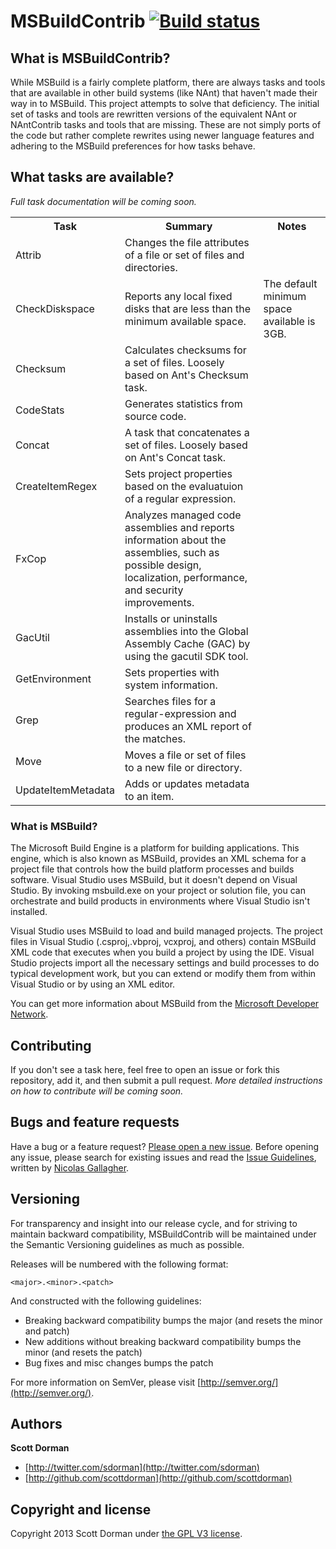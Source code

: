 # MSBuildContrib [![Build status](https://ci.appveyor.com/api/projects/status/lx7xgx0sx152177n)](https://ci.appveyor.com/project/scottdorman/msbuildcontrib)

## What is MSBuildContrib?
While MSBuild is a fairly complete platform, there are always tasks and tools that are available
in other build systems (like NAnt) that haven't made their way in to MSBuild. This project attempts
to solve that deficiency. The initial set of tasks and tools are rewritten versions of the equivalent
NAnt or NAntContrib tasks and tools that are missing. These are not simply ports of the code but rather
complete rewrites using newer language features and adhering to the MSBuild preferences for how
tasks behave.

## What tasks are available?

_Full task documentation will be coming soon._

<table><tr><th> Task </th><th> Summary </th><th> Notes </th></tr>
<tr><td> Attrib </td><td> Changes the file attributes of a file or set of files and directories. </td><td> </td></tr>
<tr><td> CheckDiskspace </td><td> Reports any local fixed disks that are less than the minimum available space. </td><td> The default minimum space available is 3GB. </td></tr>
<tr><td> Checksum </td><td> Calculates checksums for a set of files. Loosely based on Ant&#39;s Checksum task. </td><td> </td></tr>
<tr><td> CodeStats </td><td> Generates statistics from source code. </td><td> </td></tr>
<tr><td> Concat </td><td> A task that concatenates a set of files. Loosely based on Ant&#39;s Concat task. </td><td> </td></tr>
<tr><td> CreateItemRegex </td><td> Sets project properties based on the evaluatuion of a regular expression. </td><td> </td></tr>
<tr><td> FxCop </td><td> Analyzes managed code assemblies and reports information about the assemblies, such as possible design, localization, performance, and security improvements. </td><td> </td></tr>
<tr><td> GacUtil </td><td> Installs or uninstalls assemblies into the Global Assembly Cache (GAC) by using the gacutil SDK tool. </td><td> </td></tr>
<tr><td> GetEnvironment </td><td> Sets properties with system information. </td><td> </td></tr>
<tr><td> Grep </td><td> Searches files for a regular-expression and produces an XML report of the matches. </td><td> </td></tr>
<tr><td> Move </td><td> Moves a file or set of files to a new file or directory. </td><td> </td></tr>
<tr><td> UpdateItemMetadata </td><td> Adds or updates metadata to an item. </td><td> </td></tr></table>


### What is MSBuild?
The Microsoft Build Engine is a platform for building applications. This engine, which is also
known as MSBuild, provides an XML schema for a project file that controls how the build platform
processes and builds software. Visual Studio uses MSBuild, but it doesn't depend on Visual Studio. 
By invoking msbuild.exe on your project or solution file, you can orchestrate and build products
in environments where Visual Studio isn't installed.

Visual Studio uses MSBuild to load and build managed projects. The project files in Visual Studio
(.csproj,.vbproj, vcxproj, and others) contain MSBuild XML code that executes when you build a 
project by using the IDE. Visual Studio projects import all the necessary settings and build 
processes to do typical development work, but you can extend or modify them from within Visual
Studio or by using an XML editor.

You can get more information about MSBuild from the [Microsoft Developer Network](http://msdn.microsoft.com/en-us/library/dd393574.aspx).

## Contributing
If you don't see a task here, feel free to open an issue or fork this repository, add it, and then submit a pull request. _More detailed instructions on how to contribute will be coming soon._

## Bugs and feature requests

Have a bug or a feature request? [Please open a new issue](https://github.com/scottdorman/MSBuildContrib/issues). Before opening any issue, please search for existing issues and read the [Issue Guidelines](https://github.com/necolas/issue-guidelines), written by [Nicolas Gallagher](https://github.com/necolas/).


## Versioning

For transparency and insight into our release cycle, and for striving to maintain backward compatibility, MSBuildContrib will be maintained under the Semantic Versioning guidelines as much as possible.

Releases will be numbered with the following format:

`<major>.<minor>.<patch>`

And constructed with the following guidelines:

* Breaking backward compatibility bumps the major (and resets the minor and patch)
* New additions without breaking backward compatibility bumps the minor (and resets the patch)
* Bug fixes and misc changes bumps the patch

For more information on SemVer, please visit [http://semver.org/](http://semver.org/).



## Authors

**Scott Dorman**

+ [http://twitter.com/sdorman](http://twitter.com/sdorman)
+ [http://github.com/scottdorman](http://github.com/scottdorman)


## Copyright and license

Copyright 2013 Scott Dorman under [the GPL V3 license](LICENSE).
